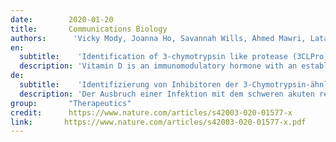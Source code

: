 ```yaml
---
date:        2020-01-20
title:       Communications Biology
authors:      'Vicky Mody, Joanna Ho, Savannah Wills, Ahmed Mawri, Latasha Lawson, Maximilian C. C. J. C. Ebert, Guillaume M. Fortin, Srujana Rayalam & Shashidharamurthy Taval'
en:
  subtitle:    'Identification of 3-chymotrypsin like protease (3CLPro) inhibitors as potential anti-SARS-CoV-2 agents'
  description: 'Vitamin D is an immunomodulatory hormone with an established role in calcium and phosphate metabolism and skeletal mineralization. Evidence showing its immunological benefits by regulating essential components of the innate and adaptive immune system is prevalent. Vitamin D deficiency is reported worldwide and is thereby found to be associated with various immune-related diseases. Rheumatoid Arthritis and COVID-19 are two such diseases, sharing a similar hyperinflammatory response. Various studies have found an association of lower Vitamin D levels to be associated with both these diseases. However, contrasting data is also reported. We review here the available scientific data on risk factor association and supplementation benefits of Vitamin D in Rheumatoid Arthritis and COVID-19, intending to critically evaluate the literature.'
de: 
  subtitle:    'Identifizierung von Inhibitoren der 3-Chymotrypsin-ähnlichen Protease (3CLPro) als potenzielle Wirkstoffe gegen SARS-CoV-2'
  description: 'Der Ausbruch einer Infektion mit dem schweren akuten respiratorischen Syndrom Coronavirus-2 (SARS-CoV-2) stellt eine große Gefahr für die öffentliche Gesundheit dar. Die Morbidität nimmt zu, da es an SARS-CoV-2-spezifischen Medikamenten mangelt. Wir haben potenzielle Medikamente identifiziert, die auf die 3-Chymotrypsin-ähnliche Protease (3CLpro) abzielen, die Hauptprotease, die für die Replikation von SARS-CoV-2 von zentraler Bedeutung ist. Mithilfe von Computational Molecular Modelling wurden 3987 von der FDA zugelassene Medikamente untersucht, und 47 Medikamente wurden ausgewählt, um ihre hemmende Wirkung auf das SARS-CoV-2-spezifische 3CLpro-Enzym in vitro zu untersuchen. Unsere Ergebnisse zeigen, dass Boceprevir, Ombitasvir, Paritaprevir, Tipranavir, Ivermectin und Micafungin eine hemmende Wirkung auf die enzymatische Aktivität von 3CLpro ausüben. Die 100-ns-Molekulardynamik-Simulationsstudien zeigten, dass Ivermectin für seine hemmende Wirkung möglicherweise eine homodimere Form des 3CLpro-Enzyms benötigt. Zusammenfassend lässt sich sagen, dass diese Moleküle nützlich sein könnten, um hochspezifische, therapeutisch brauchbare Medikamente zur Hemmung der SARS-CoV-2-Replikation zu entwickeln, entweder allein oder in Kombination mit Medikamenten, die für andere virale SARS-CoV-2-Targets spezifisch sind.'
group:       "Therapeutics"
credit:      https://www.nature.com/articles/s42003-020-01577-x
link:       https://www.nature.com/articles/s42003-020-01577-x.pdf
---
```

<object data="{{ page.link }}" style='height:calc(100vh - 400px); width: 100%' type='application/pdf'></object>
